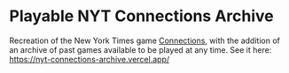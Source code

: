 # Playable NYT Connections Archive

Recreation of the New York Times game [Connections](https://www.nytimes.com/games/connections), with the addition of an archive of past games available to be played at any time. See it here: https://nyt-connections-archive.vercel.app/

